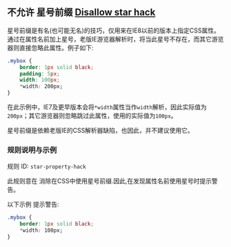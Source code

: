 ## 不允许 星号前缀 [Disallow star hack](https://github.com/CSSLint/csslint/wiki/Disallow-star-hack)

星号前缀是有名(也可能无名)的技巧，仅用来在IE8以前的版本上指定CSS属性。通过在属性名前加上星号，老版IE游览器解析时，将当此星号不存在，而其它游览器则直接忽略此属性。例子如下:

```css
.mybox {
    border: 1px solid black;
    padding: 5px;
    width: 100px;
    *width: 200px;
}
```

在此示例中，IE7及更早版本会将`*width`属性当作`width`解析，因此实际值为`200px`；其它游览器则忽略跳过此属性，使用的实际值为`100px`。

星号前缀是依赖老版IE的CSS解析器缺陷，也因此，并不建议使用它。

### 规则说明与示例

规则 ID: `star-property-hack`

此规则意在 消除在CSS中使用星号前缀.因此,在发现属性名前使用星号时提示警告。

以下示例 提示警告:

```css
.mybox {
    border: 1px solid black;
    *width: 100px;
}
```

